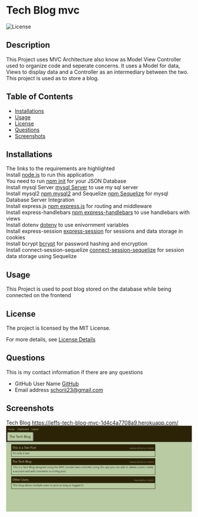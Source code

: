 # Tech Blog mvc

![License](https://img.shields.io/badge/License-MIT-yellow.svg)

## Description
This Project uses MVC Architecture also know as Model View Controller used to organize code and seperate concerns. It uses a Model for data, Views to display data and a Controller as an intermediary between the two. This project is used as to store a blog.
## Table of Contents

* [Installations](#installations)
* [Usage](#usage)
* [License](#license)
* [Questions](#questions)
* [Screenshots](#screenshots)


## Installations
The links to the requirements are highlighted<br>
Install [node.js](https://nodejs.org/en) to run this application<br>
You need to run [npm init](https://docs.npmjs.com/cli/v10/commands/npm-init) for your JSON Database <br>
Install mysql Server [mysql Server](https://dev.mysql.com/downloads/mysql/) to use my sql server <br>
Install mysql2 [npm mysql2](https://www.npmjs.com/package/mysql2) and Sequelize [npm Sequelize](https://www.npmjs.com/package/sequelize) for mysql Database Server Integration <br>
Install express.js [npm express.js](https://www.npmjs.com/package/express) for routing and middleware<br>
Install express-handlebars [npm express-handlebars](https://www.npmjs.com/package/express-handlebars) to use handlebars with views<br>
Install dotenv [dotenv](https://www.npmjs.com/package/dotenv) to use enivornment variables<br>
Install express-session [express-session](https://www.npmjs.com/package/express-session) for sessions and data storage in cookies<br>
Install bcrypt [bcrypt](https://www.npmjs.com/package/bcrypt) for password hashing and encryption<br>
Install connect-session-sequelize [connect-session-sequelize](https://www.npmjs.com/package/connect-session-sequelize) for session data storage using Sequelize<br>

## Usage
This Project is used to post blog stored on the database while being connected on the frontend

## License
The project is licensed by the MIT License.

For more details, see [License Details](https://choosealicense.com/licenses/mit/)

## Questions

  This is my contact information if there are any questions

  - GitHub User Name [GitHub](https://github.com/schorij23) 
  - Email address schorij23@gmail.com


## Screenshots
Tech Blog https://jeffs-tech-blog-mvc-1d4c4a7708a9.herokuapp.com/<br>
![Tech Blog](./assets/images/Tech%20Blog%20screenshot%20deployed.png)